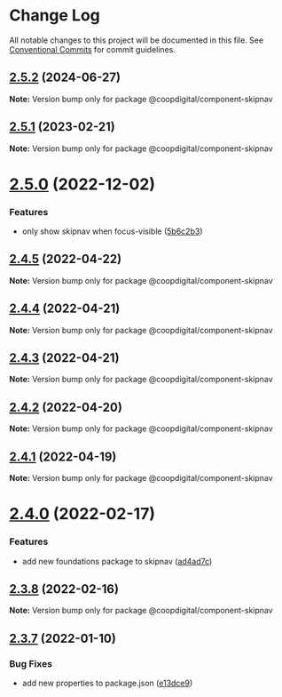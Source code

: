 # Change Log

All notable changes to this project will be documented in this file.
See [Conventional Commits](https://conventionalcommits.org) for commit guidelines.

## [2.5.2](https://github.com/coopdigital/coop-frontend/compare/@coopdigital/component-skipnav@2.5.1...@coopdigital/component-skipnav@2.5.2) (2024-06-27)

**Note:** Version bump only for package @coopdigital/component-skipnav





## [2.5.1](https://github.com/coopdigital/coop-frontend/compare/@coopdigital/component-skipnav@2.5.0...@coopdigital/component-skipnav@2.5.1) (2023-02-21)

**Note:** Version bump only for package @coopdigital/component-skipnav





# [2.5.0](https://github.com/coopdigital/coop-frontend/compare/@coopdigital/component-skipnav@2.4.5...@coopdigital/component-skipnav@2.5.0) (2022-12-02)


### Features

* only show skipnav when focus-visible ([5b6c2b3](https://github.com/coopdigital/coop-frontend/commit/5b6c2b3534b396143a98caab7bd56f79bc77bc83))





## [2.4.5](https://github.com/coopdigital/coop-frontend/compare/@coopdigital/component-skipnav@2.4.4...@coopdigital/component-skipnav@2.4.5) (2022-04-22)

**Note:** Version bump only for package @coopdigital/component-skipnav





## [2.4.4](https://github.com/coopdigital/coop-frontend/compare/@coopdigital/component-skipnav@2.4.3...@coopdigital/component-skipnav@2.4.4) (2022-04-21)

**Note:** Version bump only for package @coopdigital/component-skipnav





## [2.4.3](https://github.com/coopdigital/coop-frontend/compare/@coopdigital/component-skipnav@2.4.2...@coopdigital/component-skipnav@2.4.3) (2022-04-21)

**Note:** Version bump only for package @coopdigital/component-skipnav





## [2.4.2](https://github.com/coopdigital/coop-frontend/compare/@coopdigital/component-skipnav@2.4.1...@coopdigital/component-skipnav@2.4.2) (2022-04-20)

**Note:** Version bump only for package @coopdigital/component-skipnav





## [2.4.1](https://github.com/coopdigital/coop-frontend/compare/@coopdigital/component-skipnav@2.4.0...@coopdigital/component-skipnav@2.4.1) (2022-04-19)

**Note:** Version bump only for package @coopdigital/component-skipnav





# [2.4.0](https://github.com/coopdigital/coop-frontend/compare/@coopdigital/component-skipnav@2.3.8...@coopdigital/component-skipnav@2.4.0) (2022-02-17)


### Features

* add new foundations package to skipnav ([ad4ad7c](https://github.com/coopdigital/coop-frontend/commit/ad4ad7c19535bc45a6b9182304791f2591ba1821))





## [2.3.8](https://github.com/coopdigital/coop-frontend/compare/@coopdigital/component-skipnav@2.3.7...@coopdigital/component-skipnav@2.3.8) (2022-02-16)

**Note:** Version bump only for package @coopdigital/component-skipnav





## [2.3.7](https://github.com/coopdigital/coop-frontend/compare/@coopdigital/component-skipnav@2.3.6...@coopdigital/component-skipnav@2.3.7) (2022-01-10)


### Bug Fixes

* add new properties to package.json ([e13dce9](https://github.com/coopdigital/coop-frontend/commit/e13dce94798600b80da4d0183ce96331b91c72aa))
